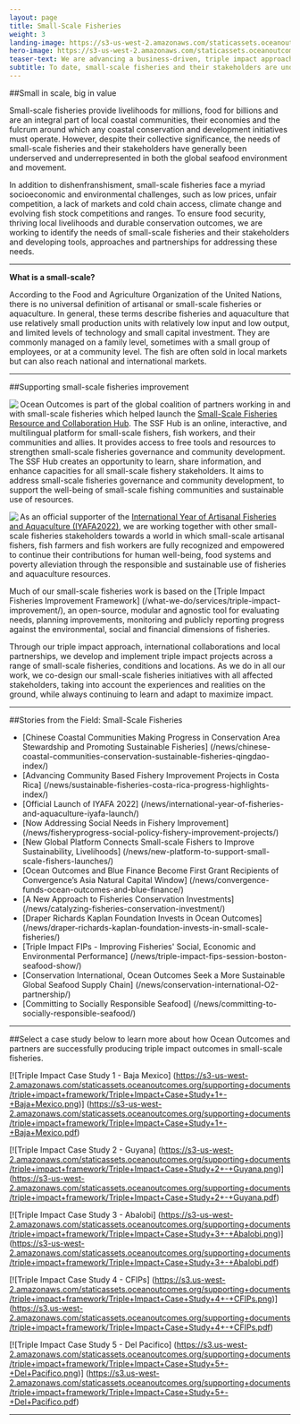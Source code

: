 ```yaml
---
layout: page
title: Small-Scale Fisheries
weight: 3
landing-image: https://s3-us-west-2.amazonaws.com/staticassets.oceanoutcomes.org/rollover+images/our-work-hover.jpg
hero-image: https://s3-us-west-2.amazonaws.com/staticassets.oceanoutcomes.org/news+and+analysis/hero+images/convergence-funds-ocean-outcomes-and-blue-finance-hero.jpg
teaser-text: We are advancing a business-driven, triple impact approach to the challenges facing many of the world’s small-scale fisheries. This approach focuses on harnessing untapped financing and increasing profitability in small-scale fishing enterprises to improve livelihoods and ecosystem health; creating a positive feedback loop for people, planet and profit.
subtitle: To date, small-scale fisheries and their stakeholders are underserved and underrepresented in the global seafood environment and movement. New approaches, collaborations and tools from Ocean Outcomes and partners are working to change this.
---
```

##Small in scale, big in value

Small-scale fisheries provide livelihoods for millions, food for billions and are an integral part of local coastal communities, their economies and the fulcrum around which any coastal conservation and development initiatives must operate. However, despite their collective significance, the needs of small-scale fisheries and their stakeholders have generally been underserved and underrepresented in both the global seafood environment and movement. 

In addition to dishenfranshisment, small-scale fisheries face a myriad socioeconomic and environmental challenges, such as low prices, unfair competition, a lack of markets and cold chain access, climate change and evolving fish stock competitions and ranges. To ensure food security, thriving local livelihoods and durable conservation outcomes, we are working to identify the needs of small-scale fisheries and their stakeholders and developing tools, approaches and partnerships for addressing these needs.

----

**What is a small-scale?**

According to the Food and Agriculture Organization of the United Nations, there is no universal definition of artisanal or small-scale fisheries or aquaculture. In general, these terms describe fisheries and aquaculture that use relatively small production units with relatively low input and low output, and limited levels of technology and small capital investment. They are commonly managed on a family level, sometimes with a small group of employees, or at a community level. The fish are often sold in local markets but can also reach national and international markets.

----
##Supporting small-scale fisheries improvement

<img align="left" src="https://s3.us-west-2.amazonaws.com/staticassets.oceanoutcomes.org/embedded+photos/partners/ssf-hub-logo-partners.png">

Ocean Outcomes is part of the global coalition of partners working in and with small-scale fisheries which helped launch the <a href="https://ssfhub.org/" target="_blank">Small-Scale Fisheries Resource and Collaboration Hub</a>. The SSF Hub is an online, interactive, and multilingual platform for small-scale fishers, fish workers, and their communities and allies. It provides access to free tools and resources to strengthen small-scale fisheries governance and community development. The SSF Hub creates an opportunity to learn, share information, and enhance capacities for all small-scale fishery stakeholders. It aims to address small-scale fisheries governance and community development, to support the well-being of small-scale fishing communities and sustainable use of resources.

<img align="left" src="https://s3.us-west-2.amazonaws.com/staticassets.oceanoutcomes.org/embedded+photos/partners/iyafa-logo-partners.png">

As an official supporter of the <a href="https://www.fao.org/artisanal-fisheries-aquaculture-2022/home/en/" target="_blank">International Year of Artisanal Fisheries and Aquaculture (IYAFA2022)</a>, we are working together with other small-scale fisheries stakeholders towards a world in which small-scale artisanal fishers, fish farmers and fish workers are fully recognized and empowered to continue their contributions for human well-being, food systems and poverty alleviation through the responsible and sustainable use of fisheries and aquaculture resources.

Much of our small-scale fisheries work is based on the [Triple Impact Fisheries Improvement Framework] (/what-we-do/services/triple-impact-improvement/), an open-source, modular and agnostic tool for evaluating needs, planning improvements, monitoring and publicly reporting progress against the environmental, social and financial dimensions of fisheries.

Through our triple impact approach, international collaborations and local partnerships, we develop and implement triple impact projects across a range of small-scale fisheries, conditions and locations. As we do in all our work, we co-design our small-scale fisheries initiatives with all affected stakeholders, taking into account the experiences and realities on the ground, while always continuing to learn and adapt to maximize impact.

---
##Stories from the Field: Small-Scale Fisheries

* [Chinese Coastal Communities Making Progress in Conservation Area Stewardship and Promoting Sustainable Fisheries] (/news/chinese-coastal-communities-conservation-sustainable-fisheries-qingdao-index/)
* [Advancing Community Based Fishery Improvement Projects in Costa Rica] (/news/sustainable-fisheries-costa-rica-progress-highlights-index/)
* [Official Launch of IYAFA 2022] (/news/international-year-of-fisheries-and-aquaculture-iyafa-launch/)
* [Now Addressing Social Needs in Fishery Improvement] (/news/fisheryprogress-social-policy-fishery-improvement-projects/)
* [New Global Platform Connects Small-scale Fishers to Improve Sustainability, Livelihoods] (/news/new-platform-to-support-small-scale-fishers-launches/)
* [Ocean Outcomes and Blue Finance Become First Grant Recipients of Convergence’s Asia Natural Capital Window] (/news/convergence-funds-ocean-outcomes-and-blue-finance/)
* [A New Approach to Fisheries Conservation Investments] (/news/catalyzing-fisheries-conservation-investment/)
* [Draper Richards Kaplan Foundation Invests in Ocean Outcomes] (/news/draper-richards-kaplan-foundation-invests-in-small-scale-fisheries/)
* [Triple Impact FIPs - Improving Fisheries' Social, Economic and Environmental Performance] (/news/triple-impact-fips-session-boston-seafood-show/)
* [Conservation International, Ocean Outcomes Seek a More Sustainable Global Seafood Supply Chain] (/news/conservation-international-O2-partnership/)
* [Committing to Socially Responsible Seafood] (/news/committing-to-socially-responsible-seafood/)

---

##Select a case study below to learn more about how Ocean Outcomes and partners are successfully producing triple impact outcomes in small-scale fisheries.

[![Triple Impact Case Study 1 - Baja Mexico]
(https://s3-us-west-2.amazonaws.com/staticassets.oceanoutcomes.org/supporting+documents/triple+impact+framework/Triple+Impact+Case+Study+1+-+Baja+Mexico.png)] (https://s3-us-west-2.amazonaws.com/staticassets.oceanoutcomes.org/supporting+documents/triple+impact+framework/Triple+Impact+Case+Study+1+-+Baja+Mexico.pdf)

[![Triple Impact Case Study 2 - Guyana]
(https://s3-us-west-2.amazonaws.com/staticassets.oceanoutcomes.org/supporting+documents/triple+impact+framework/Triple+Impact+Case+Study+2+-+Guyana.png)] (https://s3-us-west-2.amazonaws.com/staticassets.oceanoutcomes.org/supporting+documents/triple+impact+framework/Triple+Impact+Case+Study+2+-+Guyana.pdf)

[![Triple Impact Case Study 3 - Abalobi]
(https://s3-us-west-2.amazonaws.com/staticassets.oceanoutcomes.org/supporting+documents/triple+impact+framework/Triple+Impact+Case+Study+3+-+Abalobi.png)] (https://s3-us-west-2.amazonaws.com/staticassets.oceanoutcomes.org/supporting+documents/triple+impact+framework/Triple+Impact+Case+Study+3+-+Abalobi.pdf)

[![Triple Impact Case Study 4 - CFIPs]
(https://s3.us-west-2.amazonaws.com/staticassets.oceanoutcomes.org/supporting+documents/triple+impact+framework/Triple+Impact+Case+Study+4+-+CFIPs.png)] (https://s3.us-west-2.amazonaws.com/staticassets.oceanoutcomes.org/supporting+documents/triple+impact+framework/Triple+Impact+Case+Study+4+-+CFIPs.pdf)

[![Triple Impact Case Study 5 - Del Pacifico]
(https://s3.us-west-2.amazonaws.com/staticassets.oceanoutcomes.org/supporting+documents/triple+impact+framework/Triple+Impact+Case+Study+5+-+Del+Pacifico.png)] (https://s3.us-west-2.amazonaws.com/staticassets.oceanoutcomes.org/supporting+documents/triple+impact+framework/Triple+Impact+Case+Study+5+-+Del+Pacifico.pdf)

-----
